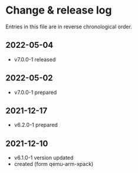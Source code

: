 # Change & release log

Entries in this file are in reverse chronological order.

## 2022-05-04

- v7.0.0-1 released

## 2022-05-02

- v7.0.0-1 prepared

## 2021-12-17

- v6.2.0-1 prepared

## 2021-12-10

- v6.1.0-1 version updated
- created (form qemu-arm-xpack)
